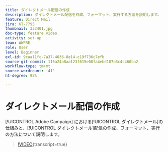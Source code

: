 ```yaml
---
title: ダイレクトメール配信の作成
description: ダイレクトメール配信を作成、フォーマット、実行する方法を説明します。
feature: Direct Mail
jira: KT-7795
thumbnail: 333401.jpg
doc-type: feature video
activity: set-up
team: WWFRE
role: User
level: Beginner
exl-id: 9caa11fc-7a37-4036-8e14-c19f736c7efb
source-git-commit: 116a24a8aa123f615e08fa4ebd187b3c4c460ba2
workflow-type: tm+mt
source-wordcount: '41'
ht-degree: 95%

---
```


# ダイレクトメール配信の作成

[!UICONTROL Adobe Campaign] における[!UICONTROL ダイレクトメール]の仕組みと、[!UICONTROL ダイレクトメール]配信の作成、フォーマット、実行の方法について説明します。

>[!VIDEO](https://video.tv.adobe.com/v/333401?quality=12&learn=on){transcript=true}
